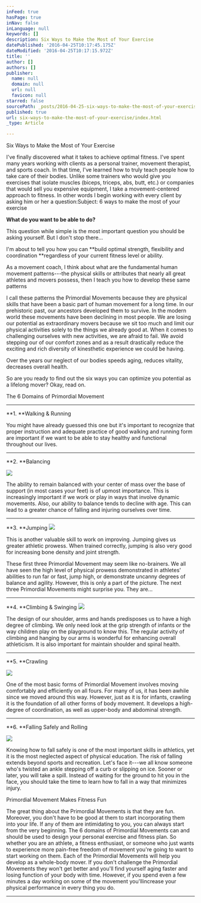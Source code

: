 ```yaml
---
inFeed: true
hasPage: true
inNav: false
inLanguage: null
keywords: []
description: Six Ways to Make the Most of Your Exercise
datePublished: '2016-04-25T10:17:45.175Z'
dateModified: '2016-04-25T10:17:15.972Z'
title: ''
author: []
authors: []
publisher:
  name: null
  domain: null
  url: null
  favicon: null
starred: false
sourcePath: _posts/2016-04-25-six-ways-to-make-the-most-of-your-exercise.md
published: true
url: six-ways-to-make-the-most-of-your-exercise/index.html
_type: Article

---
```

Six Ways to Make the Most of Your Exercise

I've finally discovered what it takes to achieve optimal fitness. I've spent many years working with clients as a personal trainer, movement therapist, and sports coach. In that time, I've learned how to truly teach people how to take care of their bodies. Unlike some trainers who would give you exercises that isolate muscles (biceps, triceps, abs, butt, etc.) or companies that would sell you expensive equipment, I take a movement-centered approach to fitness. In other words I begin working with every client by asking him or her a question:Subject: 6 ways to make the most of your exercise

**What do you want to be able to do?**

This question while simple is the most important question you should be asking yourself. But I don't stop there... 

I'm about to tell you how you can **build optimal strength, flexibility and coordination **regardless of your current fitness level or ability.

As a movement coach, I think about what are the fundamental human movement patterns---the physical skills or attributes that nearly all great athletes and movers possess, then I teach you how to develop these same patterns 

I call these patterns the Primordial Movements because they are physical skills that have been a basic part of human movement for a long time. In our prehistoric past, our ancestors developed them to survive. In the modern world these movements have been declining in most people. We are losing our potential as extraordinary movers because we sit too much and limit our physical activities solely to the things we already good at. When it comes to challenging ourselves with new activities, we are afraid to fail. We avoid stepping our of our comfort zones and as a result drastically reduce the exciting and rich diversity of kinesthetic experience we could be having. 

Over the years our neglect of our bodies speeds aging, reduces vitality, decreases overall health. 

So are you ready to find out the six ways you can optimize you potential as a lifelong mover? Okay, read on.

The 6 Domains of Primordial Movement

****

**1\. **Walking & Running

You might have already guessed this one but it's important to recognize that proper instruction and adequate practice of good walking and running form are important if we want to be able to stay healthy and functional throughout our lives.

****

**2\. **Balancing

![](https://the-grid-user-content.s3-us-west-2.amazonaws.com/d7b73e53-2ace-4a93-a6d0-bc9f1d8e4d83.jpg)

The ability to remain balanced with your center of mass over the base of support (in most cases your feet) is of upmost importance. This is increasingly important if we work or play in ways that involve dynamic movements. Also, our ability to balance tends to decline with age. This can lead to a greater chance of falling and injuring ourselves over time. 

****

**3\. **Jumping
![](https://the-grid-user-content.s3-us-west-2.amazonaws.com/c4a236b0-ac0b-49b3-ba89-9768b07a7104.jpg)

This is another valuable
skill to work on improving. Jumping gives us greater athletic prowess. When trained correctly, jumping is also very good for increasing bone density and joint strength.

These first three Primordial Movement may seem like no-brainers. We all have seen the high level of physical prowess demonstrated in athletes' abilities to run far or fast, jump high, or demonstrate uncanny degrees of balance and agility. However, this is only a part of the picture. The next three Primordial Movements might surprise you. They are...

****

**4\. **Climbing & Swinging
![](https://the-grid-user-content.s3-us-west-2.amazonaws.com/0843259c-e443-4156-bd17-adc248dd0049.jpg)

The design of our shoulder, arms and hands predisposes us to have a high degree of climbing. We only need look at the grip strength of infants or the way children play on the playground to know this. The regular activity of climbing and hanging by our arms is wonderful for enhancing overall athleticism. It is also important for maintain shoulder and spinal health.

****

**5\. **Crawling

![](https://the-grid-user-content.s3-us-west-2.amazonaws.com/6b7c53ba-945e-4417-b2ef-fb55d79884f3.jpg)

One of the most basic forms of Primordial Movement involves moving comfortably and efficiently on all fours. For many of us, it has been awhile since we moved around this way. However, just as it is for infants, crawling it is the foundation of all other forms of body movement. It develops a high-degree of coordination, as well as upper-body and abdominal strength. 

****

**6\. **Falling Safely and Rolling

![](https://the-grid-user-content.s3-us-west-2.amazonaws.com/e993c5c9-d9be-4230-83a1-d412848fb19d.jpg)

Knowing how to fall safely is one of the most important skills in athletics, yet it is the most neglected aspect of physical education. The risk of falling extends beyond sports and recreation. Let's face it---we all know someone who's twisted an ankle stepping off a curb or slipping on ice. Sooner or later, you will take a spill. Instead of waiting for the ground to hit you in the face, you should take the time to learn how to fall in a way that minimizes injury.

Primordial Movement Makes Fitness Fun

The great thing about the Primordial Movements is that they are fun. Moreover, you don't have to be good at them to start incorporating them into your life. If any of them are intimidating to you, you can always start from the very beginning. The 6 domains of Primordial Movements can and should be used to design your personal exercise and fitness plan. So whether you are an athlete, a fitness enthusiast, or someone who just wants to experience more pain-free freedom of movement you're going to want to start working on them. Each of the Primordial Movements will help you develop as a whole-body mover. If you don't challenge the Primordial Movements they won't get better and you'll find yourself aging faster and losing function of your body with time. However, if you spend even a few minutes a day working on some of the movement you'llincrease your physical performance in every thing you do.

************************